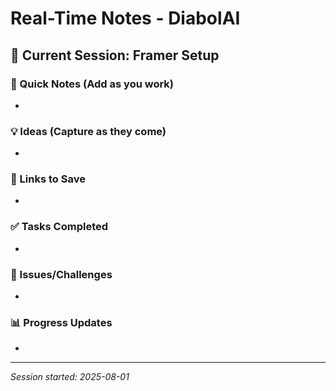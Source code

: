 # Real-Time Notes - DiabolAI

## 🎯 Current Session: Framer Setup

### 📝 Quick Notes (Add as you work)
-

### 💡 Ideas (Capture as they come)
-

### 🔗 Links to Save
-

### ✅ Tasks Completed
-

### 🚨 Issues/Challenges
-

### 📊 Progress Updates
-

---
*Session started: 2025-08-01*
